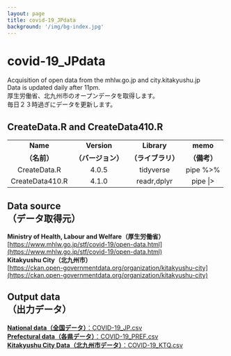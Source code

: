 ```yaml
---
layout: page
title: covid-19_JPdata
background: '/img/bg-index.jpg'
---
```


# covid-19_JPdata
Acquisition of open data from the mhlw.go.jp and city.kitakyushu.jp<br>
Data is updated daily after 11pm.<br>
厚生労働省、北九州市のオープンデータを取得します。<br>
毎日２３時過ぎにデータを更新します。

## CreateData.R and CreateData410.R

|||||
|:---:|:---:|:---:|:---:|
|**Name**|**Version**|**Library**|**memo**|
|**（名前）**|**（バージョン）**|**（ライブラリ）**|**（備考）**|
|CreateData.R|4.0.5|tidyverse|pipe %>%|
|CreateData410.R|4.1.0|readr,dplyr|pipe \|>|

## Data source<br>（データ取得元）
**Ministry of Health, Labour and Welfare（厚生労働省）**<br>[https://www.mhlw.go.jp/stf/covid-19/open-data.html](https://www.mhlw.go.jp/stf/covid-19/open-data.html) <br>
**Kitakyushu City（北九州市）**<br>[https://ckan.open-governmentdata.org/organization/kitakyushu-city](https://ckan.open-governmentdata.org/organization/kitakyushu-city)

## Output data<br>（出力データ）
[**National data（全国データ）**：COVID-19_JP.csv](https://github.com/u-10bei/covid-19_JPdata/blob/abb91e43780cc478b8cc9bd7207d17c4437baed7/data/COVID-19_JP.csv)<br>
[**Prefectural data（各県データ）**：COVID-19_PREF.csv](https://github.com/u-10bei/covid-19_JPdata/blob/abb91e43780cc478b8cc9bd7207d17c4437baed7/data/COVID-19_PREF.csv)<br>
[**Kitakyushu City Data（北九州市データ）**：COVID-19_KTQ.csv](https://github.com/u-10bei/covid-19_JPdata/blob/abb91e43780cc478b8cc9bd7207d17c4437baed7/data/COVID-19_KTQ.csv)<br>